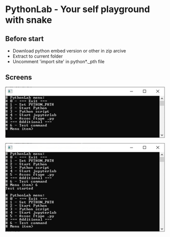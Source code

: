 PythonLab - Your self playground with snake
===========================================

## Before start

- Download python embed version or other in zip arcive
- Extract to current folder
- Uncomment 'import site' in python*._pth file

## Screens

![](assets/screens/scr1.jpg)

![](assets/screens/scr2.jpg)